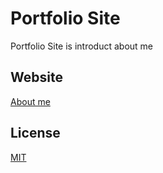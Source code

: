 # Portfolio Site

Portfolio Site is introduct about me

## Website
[About me](https://choosealicense.com/licenses/mit/)

## License
[MIT](https://choosealicense.com/licenses/mit/)